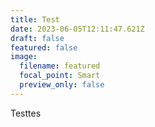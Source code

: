 ```yaml
---
title: Test
date: 2023-06-05T12:11:47.621Z
draft: false
featured: false
image:
  filename: featured
  focal_point: Smart
  preview_only: false
---
```

T﻿esttes